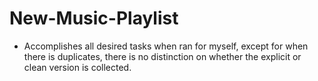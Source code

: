# New-Music-Playlist
- Accomplishes all desired tasks when ran for myself, except for when there is duplicates, there is no distinction on whether the explicit or clean version is collected.
